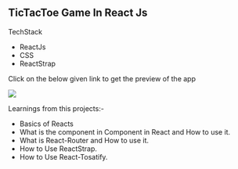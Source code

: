 ## TicTacToe Game In React Js

TechStack
- ReactJs
- CSS
- ReactStrap

Click on the below given link to get the preview of the app

<a href="https://tic-tac-toe-app-pujari.vercel.app/">

<img src="https://img.shields.io/badge/Vercel-000000?style=for-the-badge&logo=vercel&logoColor=white">
</a>

Learnings from this projects:-
* Basics of Reacts 
* What is the component in Component in React and How to use it.
* What is React-Router and How to use it.
* How to Use ReactStrap.
* How to Use React-Tosatify.    

